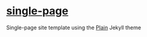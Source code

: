 # [single-page](https://jekyll-theme-plain.github.io/single-page/)

Single-page site template using the [Plain](https://github.com/jekyll-theme-plain/jekyll-theme-plain) Jekyll theme
